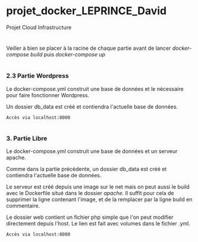 # projet_docker_LEPRINCE_David
Projet Cloud Infrastructure

#

Veiller à bien se placer à la racine de chaque partie avant de lancer *docker-compose build* puis *docker-compose up*

#

### 2.3 Partie Wordpress

Le docker-compose.yml construit une base de données et le nécessaire pour faire fonctionner Wordpress.

Un dossier db_data est créé et contiendra l'actuelle base de données.

```
Accès via localhost:8000
```

#

### 3. Partie Libre

Le docker-compose.yml construit une base de données et un serveur apache.

Comme dans la partie précédente, un dossier db_data est créé et contiendra l'actuelle base de données.

Le serveur est créé depuis une image sur le net mais on peut aussi le build avec le Dockerfile situé dans le dossier *apache*. Il suffit pour cela de supprimer la ligne contenant l'image, et de la remplacer par la ligne build en commentaire.

Le dossier web contient un fichier php simple que l'on peut modifier directement depuis l'host. Le lien est fait avec volumes dans le fichier .yml.

```
Accès via localhost:8080
```
